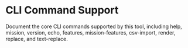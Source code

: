 # CLI Command Support

Document the core CLI commands supported by this tool, including help, mission, version, echo, features, mission-features, csv-import, render, replace, and text-replace.
